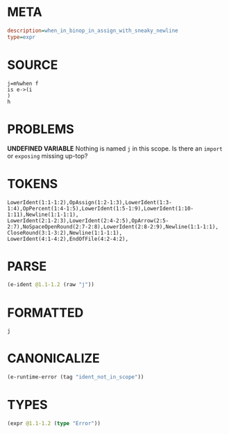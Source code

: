 # META
~~~ini
description=when_in_binop_in_assign_with_sneaky_newline
type=expr
~~~
# SOURCE
~~~roc
j=m%when f
is e->(i
)
h
~~~
# PROBLEMS
**UNDEFINED VARIABLE**
Nothing is named `j` in this scope.
Is there an `import` or `exposing` missing up-top?

# TOKENS
~~~zig
LowerIdent(1:1-1:2),OpAssign(1:2-1:3),LowerIdent(1:3-1:4),OpPercent(1:4-1:5),LowerIdent(1:5-1:9),LowerIdent(1:10-1:11),Newline(1:1-1:1),
LowerIdent(2:1-2:3),LowerIdent(2:4-2:5),OpArrow(2:5-2:7),NoSpaceOpenRound(2:7-2:8),LowerIdent(2:8-2:9),Newline(1:1-1:1),
CloseRound(3:1-3:2),Newline(1:1-1:1),
LowerIdent(4:1-4:2),EndOfFile(4:2-4:2),
~~~
# PARSE
~~~clojure
(e-ident @1.1-1.2 (raw "j"))
~~~
# FORMATTED
~~~roc
j
~~~
# CANONICALIZE
~~~clojure
(e-runtime-error (tag "ident_not_in_scope"))
~~~
# TYPES
~~~clojure
(expr @1.1-1.2 (type "Error"))
~~~
